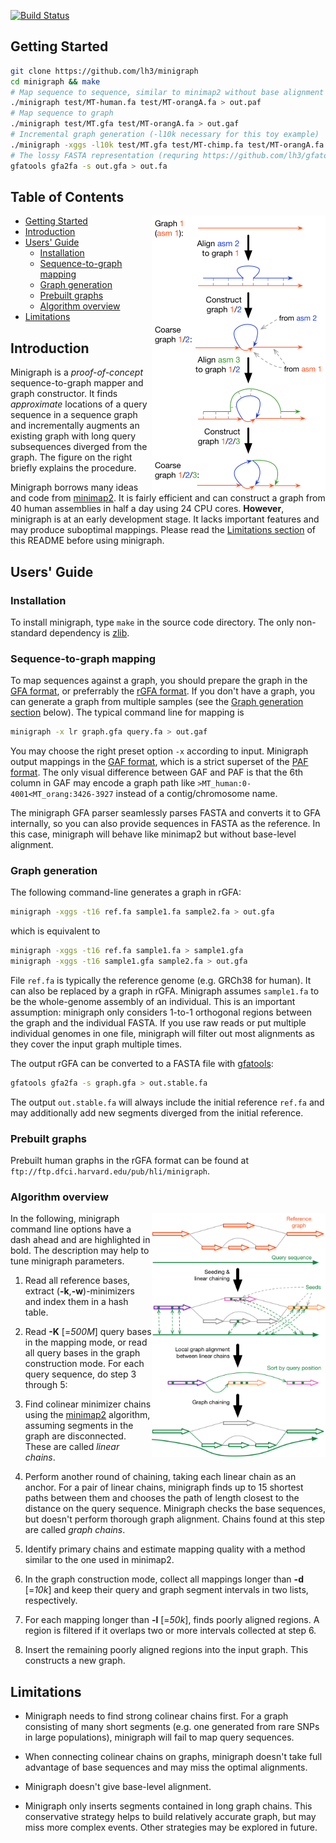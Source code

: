 [![Build Status](https://travis-ci.org/lh3/minigraph.svg?branch=master)](https://travis-ci.org/lh3/minigraph)
## <a name="started"></a>Getting Started

```sh
git clone https://github.com/lh3/minigraph
cd minigraph && make
# Map sequence to sequence, similar to minimap2 without base alignment
./minigraph test/MT-human.fa test/MT-orangA.fa > out.paf
# Map sequence to graph
./minigraph test/MT.gfa test/MT-orangA.fa > out.gaf
# Incremental graph generation (-l10k necessary for this toy example)
./minigraph -xggs -l10k test/MT.gfa test/MT-chimp.fa test/MT-orangA.fa > out.gfa
# The lossy FASTA representation (requring https://github.com/lh3/gfatools)
gfatools gfa2fa -s out.gfa > out.fa
```

## Table of Contents

<img align="right" width="278" src="doc/example1.png"/>

- [Getting Started](#started)
- [Introduction](#intro)
- [Users' Guide](#uguide)
  - [Installation](#install)
  - [Sequence-to-graph mapping](#map)
  - [Graph generation](#ggen)
  - [Prebuilt graphs](#prebuilt)
  - [Algorithm overview](#algo)
- [Limitations](#limit)

## <a name="intro"></a>Introduction

Minigraph is a *proof-of-concept* sequence-to-graph mapper and graph
constructor. It finds *approximate* locations of a query sequence in a sequence
graph and incrementally augments an existing graph with long query subsequences
diverged from the graph. The figure on the right briefly explains the procedure.

Minigraph borrows many ideas and code from [minimap2][minimap2]. It is fairly
efficient and can construct a graph from 40 human assemblies in half a day using
24 CPU cores. **However**, minigraph is at an early development stage. It lacks
important features and may produce suboptimal mappings. Please read the
[Limitations section](#limit) of this README before using minigraph.

## <a name="uguide"></a>Users' Guide

### <a name="install"></a>Installation

To install minigraph, type `make` in the source code directory. The only
non-standard dependency is [zlib][zlib].

### <a name="map"></a>Sequence-to-graph mapping

To map sequences against a graph, you should prepare the graph in the [GFA
format][gfa1], or preferrably the [rGFA format][rgfa]. If you don't have
a graph, you can generate a graph from multiple samples (see the [Graph
generation section](#ggen) below). The typical command line for mapping is
```sh
minigraph -x lr graph.gfa query.fa > out.gaf
```
You may choose the right preset option `-x` according to input. Minigraph
output mappings in the [GAF format][gaf], which is a strict superset of the
[PAF format][paf]. The only visual difference between GAF and PAF is that the
6th column in GAF may encode a graph path like
`>MT_human:0-4001<MT_orang:3426-3927` instead of a contig/chromosome name.

The minigraph GFA parser seamlessly parses FASTA and converts it to GFA
internally, so you can also provide sequences in FASTA as the reference. In
this case, minigraph will behave like minimap2 but without base-level
alignment.

### <a name="ggen"></a>Graph generation

The following command-line generates a graph in rGFA:
```sh
minigraph -xggs -t16 ref.fa sample1.fa sample2.fa > out.gfa
```
which is equivalent to
```sh
minigraph -xggs -t16 ref.fa sample1.fa > sample1.gfa
minigraph -xggs -t16 sample1.gfa sample2.fa > out.gfa
```
File `ref.fa` is typically the reference genome (e.g. GRCh38 for human).
It can also be replaced by a graph in rGFA. Minigraph assumes `sample1.fa` to
be the whole-genome assembly of an individual. This is an important assumption:
minigraph only considers 1-to-1 orthogonal regions between the graph and the
individual FASTA. If you use raw reads or put multiple individual genomes in
one file, minigraph will filter out most alignments as they cover the input
graph multiple times.

The output rGFA can be converted to a FASTA file with [gfatools][gfatools]:
```sh
gfatools gfa2fa -s graph.gfa > out.stable.fa
```
The output `out.stable.fa` will always include the initial reference `ref.fa`
and may additionally add new segments diverged from the initial reference.

### <a name="prebuilt"></a>Prebuilt graphs

Prebuilt human graphs in the rGFA format can be found at
`ftp://ftp.dfci.harvard.edu/pub/hli/minigraph`.

### <a name="algo"></a>Algorithm overview

<img align="right" width="278" src="doc/example2.png"/>

In the following, minigraph command line options have a dash ahead and are
highlighted in bold. The description may help to tune minigraph parameters.

1. Read all reference bases, extract (**-k**,**-w**)-minimizers and index them
   in a hash table.

2. Read **-K** [=*500M*] query bases in the mapping mode, or read all query
   bases in the graph construction mode. For each query sequence, do step 3
   through 5:

3. Find colinear minimizer chains using the [minimap2][minimap2] algorithm,
   assuming segments in the graph are disconnected. These are called *linear
   chains*.

4. Perform another round of chaining, taking each linear chain as an anchor.
   For a pair of linear chains, minigraph finds up to 15 shortest paths between
   them and chooses the path of length closest to the distance on the query
   sequence. Minigraph checks the base sequences, but doesn't perform thorough
   graph alignment. Chains found at this step are called *graph chains*.

5. Identify primary chains and estimate mapping quality with a method similar
   to the one used in minimap2.

6. In the graph construction mode, collect all mappings longer than **-d**
   [=*10k*] and keep their query and graph segment intervals in two lists,
   respectively.

7. For each mapping longer than **-l** [=*50k*], finds poorly aligned regions.
   A region is filtered if it overlaps two or more intervals collected at step
   6.

8. Insert the remaining poorly aligned regions into the input graph. This
   constructs a new graph.

## <a name="limit"></a>Limitations

* Minigraph needs to find strong colinear chains first. For a graph consisting
  of many short segments (e.g. one generated from rare SNPs in large
  populations), minigraph will fail to map query sequences.

* When connecting colinear chains on graphs, minigraph doesn't take full
  advantage of base sequences and may miss the optimal alignments.

* Minigraph doesn't give base-level alignment.

* Minigraph only inserts segments contained in long graph chains. This
  conservative strategy helps to build relatively accurate graph, but may miss
  more complex events. Other strategies may be explored in future.



[zlib]: http://zlib.net/
[minimap2]: https://github.com/lh3/minimap2
[rgfa]: https://github.com/lh3/gfatools/blob/master/doc/rGFA.md
[gfa1]: https://github.com/GFA-spec/GFA-spec/blob/master/GFA1.md
[gaf]: https://github.com/lh3/gfatools/blob/master/doc/rGFA.md#the-graph-alignment-format-gaf
[paf]: https://github.com/lh3/miniasm/blob/master/PAF.md
[gfatools]: ttps://github.com/lh3/gfatools
